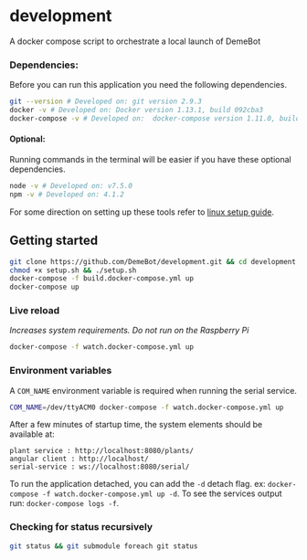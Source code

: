 # development
A docker compose script to orchestrate a local launch of DemeBot

### Dependencies:
Before you can run this application you need the following dependencies. 
```bash
git --version # Developed on: git version 2.9.3
docker -v # Developed on: Docker version 1.13.1, build 092cba3
docker-compose -v # Developed on:  docker-compose version 1.11.0, build 6de1806
```
#### Optional:
Running commands in the terminal will be easier if you have these optional dependencies.
```bash
node -v # Developed on: v7.5.0
npm -v # Developed on: 4.1.2
```
For some direction on setting up these tools refer to [linux setup guide](https://github.com/DemeBot/development/wiki/Setup).

## Getting started
```bash
git clone https://github.com/DemeBot/development.git && cd development
chmod +x setup.sh && ./setup.sh
docker-compose -f build.docker-compose.yml up
docker-compose up
```
### Live reload
*Increases system requirements. Do not run on the Raspberry Pi*
```bash
docker-compose -f watch.docker-compose.yml up
```
### Environment variables
A `COM_NAME` environment variable is required when running the serial service.
```bash
COM_NAME=/dev/ttyACM0 docker-compose -f watch.docker-compose.yml up
```

After a few minutes of startup time, the system elements should be available at:
```
plant service : http://localhost:8080/plants/
angular client : http://localhost/
serial-service : ws://localhost:8080/serial/
```
To run the application detached, you can add the `-d` detach flag. ex: `docker-compose -f watch.docker-compose.yml up -d`.
To see the services output run: `docker-compose logs -f`.

### Checking for status recursively
```bash
git status && git submodule foreach git status
```
